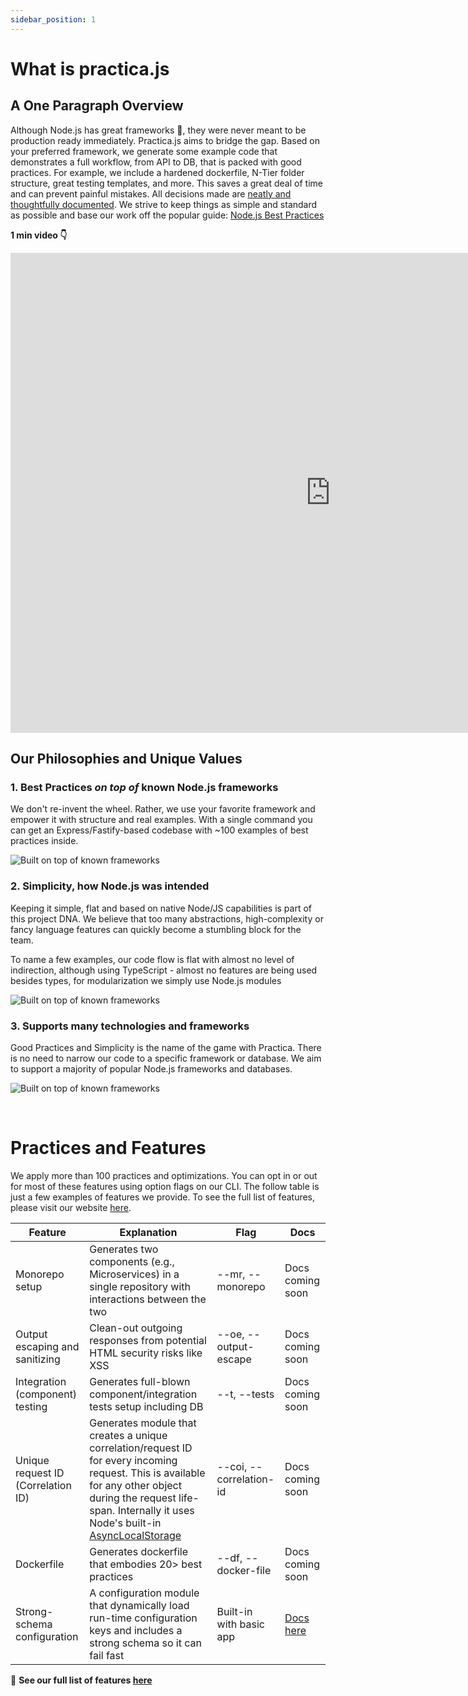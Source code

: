 ```yaml
---
sidebar_position: 1
---
```


# What is practica.js

## A One Paragraph Overview

Although Node.js has great frameworks 💚, they were never meant to be production ready immediately. Practica.js aims to bridge the gap. Based on your preferred framework, we generate some example code that demonstrates a full workflow, from API to DB, that is packed with good practices. For example, we include a hardened dockerfile, N-Tier folder structure, great testing templates, and more. This saves a great deal of time and can prevent painful mistakes. All decisions made are [neatly and thoughtfully documented](./decisions/index). We strive to keep things as simple and standard as possible and base our work off the popular guide: [Node.js Best Practices](https://github.com/goldbergyoni/nodebestpractices)

**1 min video 👇**


<iframe width="1024" height="768" src="https://www.youtube.com/embed/F6kAs2VEcKw" title="YouTube video player" frameborder="0" allow="accelerometer; autoplay; clipboard-write; encrypted-media; gyroscope; picture-in-picture" allowfullscreen></iframe>

## Our Philosophies and Unique Values

### 1. Best Practices _on top of_ known Node.js frameworks

We don't re-invent the wheel. Rather, we use your favorite framework and empower it with structure and real examples. With a single command you can get an Express/Fastify-based codebase with ~100 examples of best practices inside.

![Built on top of known frameworks](/img/on-top-of-frameworks.png)

### 2. Simplicity, how Node.js was intended

Keeping it simple, flat and based on native Node/JS capabilities is part of this project DNA. We believe that too many abstractions, high-complexity or fancy language features can quickly become a stumbling block for the team. 

To name a few examples, our code flow is flat with almost no level of indirection, although using TypeScript - almost no features are being used besides types, for modularization we simply use Node.js modules

![Built on top of known frameworks](/img/abstractions-vs-simplicity.png)

### 3. Supports many technologies and frameworks

Good Practices and Simplicity is the name of the game with Practica. There is no need to narrow our code to a specific framework or database. We aim to support a majority of popular Node.js frameworks and databases.

![Built on top of known frameworks](/img/tech-stack.png)

<br />

# Practices and Features

We apply more than 100 practices and optimizations. You can opt in or out for most of these features using option flags on our CLI. The follow table is just a few examples of features we provide. To see the full list of features, please visit our website [here](https://practicajs.dev/features).

| **Feature** | **Explanation** | **Flag** | **Docs** |
| ----------- | --------------- | -------- | -------- |
| Monorepo setup | Generates two components (e.g., Microservices) in a single repository with interactions between the two | --mr, --monorepo | Docs coming soon |
| Output escaping and sanitizing | Clean-out outgoing responses from potential HTML security risks like XSS | --oe, --output-escape | Docs coming soon |
| Integration (component) testing | Generates full-blown component/integration tests setup including DB | --t, --tests | Docs coming soon |
| Unique request ID (Correlation ID) | Generates module that creates a unique correlation/request ID for every incoming request. This is available for any other object during the request life-span. Internally it uses Node's built-in [AsyncLocalStorage](https://nodejs.org/api/async_hooks.html#class-asynclocalstorage) | --coi, --correlation-id | Docs coming soon |
| Dockerfile | Generates dockerfile that embodies 20> best practices | --df, --docker-file | Docs coming soon |
| Strong-schema configuration | A configuration module that dynamically load run-time configuration keys and includes a strong schema so it can fail fast | Built-in with basic app | [Docs here](https://github.com/bestpractices/practica/blob/main/docs/decisions/configuration-library.MD) |

📗 **See our full list of features [here](https:/dev/features/index)**

